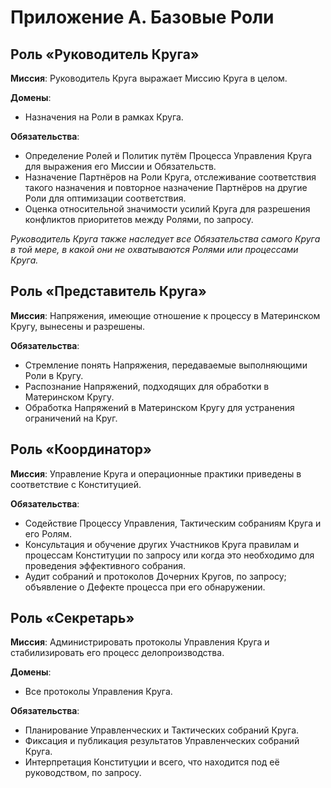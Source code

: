 # Приложение А. Базовые Роли

## Роль «Руководитель Круга»

**Миссия**: Руководитель Круга выражает Миссию Круга в целом.

**Домены**:
- Назначения на Роли в рамках Круга.

**Обязательства**:
- Определение Ролей и Политик путём Процесса Управления Круга для выражения его Миссии и Обязательств.
- Назначение Партнёров на Роли Круга, отслеживание соответствия такого назначения и повторное назначение Партнёров на другие Роли для оптимизации соответствия.
- Оценка относительной значимости усилий Круга для разрешения конфликтов приоритетов между Ролями, по запросу.

_Руководитель Круга также наследует все Обязательства самого Круга в той мере, в какой они не охватываются Ролями или процессами Круга._


## Роль «Представитель Круга»

**Миссия**: Напряжения, имеющие отношение к процессу в Материнском Кругу, вынесены и разрешены.

**Обязательства**:
- Стремление понять Напряжения, передаваемые выполняющими Роли в Кругу.
- Распознание Напряжений, подходящих для обработки в Материнском Кругу.
- Обработка Напряжений в Материнском Кругу для устранения ограничений на Круг.


## Роль «Координатор»

**Миссия**: Управление Круга и операционные практики приведены в соответствие с Конституцией.

**Обязательства**:
- Содействие Процессу Управления, Тактическим собраниям Круга и его Ролям.
- Консультация и обучение других Участников Круга правилам и процессам Конституции по запросу или когда это необходимо для проведения эффективного собрания.
- Аудит собраний и протоколов Дочерних Кругов, по запросу; объявление о Дефекте процесса при его обнаружении.


## Роль «Секретарь»

**Миссия**: Администрировать протоколы Управления Круга и стабилизировать его процесс делопроизводства.

**Домены**:
- Все протоколы Управления Круга.

**Обязательства**:
- Планирование Управленческих и Тактических собраний Круга.
- Фиксация и публикация результатов Управленческих собраний Круга.
- Интерпретация Конституции и всего, что находится под её руководством, по запросу.
